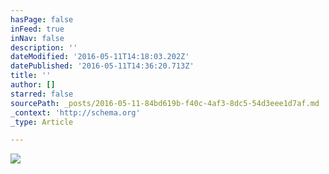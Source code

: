 ```yaml
---
hasPage: false
inFeed: true
inNav: false
description: ''
dateModified: '2016-05-11T14:18:03.202Z'
datePublished: '2016-05-11T14:36:20.713Z'
title: ''
author: []
starred: false
sourcePath: _posts/2016-05-11-84bd619b-f40c-4af3-8dc5-54d3eee1d7af.md
_context: 'http://schema.org'
_type: Article

---
```

![](https://the-grid-user-content.s3-us-west-2.amazonaws.com/d1eedd1d-8747-45fe-a220-87db03a994d6.jpg)
